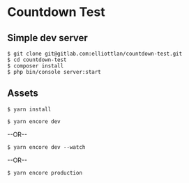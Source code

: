 # Countdown Test



## Simple dev server
```
$ git clone git@gitlab.com:elliottlan/countdown-test.git
$ cd countdown-test
$ composer install
$ php bin/console server:start
```

## Assets
```
$ yarn install
```
```
$ yarn encore dev
```
--OR--
```
$ yarn encore dev --watch
```
--OR--
```
$ yarn encore production
```